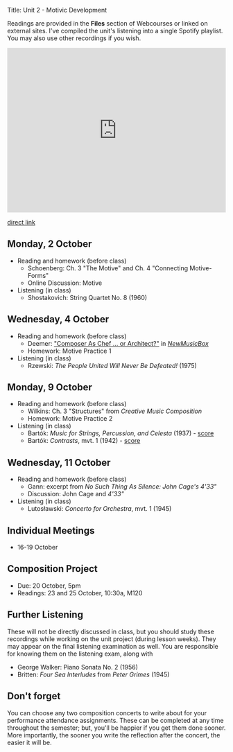 Title: Unit 2 - Motivic Development

Readings are provided in the **Files** section of Webcourses or linked on external sites. I've compiled the unit's listening into a single Spotify playlist. You may also use other recordings if you wish.

<iframe src="https://embed.spotify.com/?uri=spotify%3Auser%3Adavemacdo%3Aplaylist%3A2WpM0oSSfnxwxBAsR3a0Jv" width="100%" height="380" frameborder="0" allowtransparency="true"></iframe>

[direct link](https://open.spotify.com/user/davemacdo/playlist/2WpM0oSSfnxwxBAsR3a0Jv)

## Monday, 2 October

- Reading and homework (before class)
	- Schoenberg: Ch. 3 "The Motive" and Ch. 4 "Connecting Motive-Forms"
	- Online Discussion: Motive
- Listening (in class)
	- Shostakovich: String Quartet No. 8 (1960)

## Wednesday, 4 October

- Reading and homework (before class)
	- Deemer: ["Composer As Chef ... or Architect?"](http://www.newmusicbox.org/articles/Composer-as-Chefor-Architect/) in [_NewMusicBox_](http://www.newmusicbox.org)
	- Homework: Motive Practice 1
- Listening (in class)
	- Rzewski: _The People United Will Never Be Defeated!_ (1975)

## Monday, 9 October

- Reading and homework (before class)
	- Wilkins: Ch. 3 "Structures" from _Creative Music Composition_
	- Homework: Motive Practice 2
- Listening (in class)
	- Bartók: _Music for Strings, Percussion, and Celesta_ (1937) - [score](http://imslp.eu/Files/imglnks/euimg/d/dd/IMSLP16963-Bartok_-_Music_for_Strings__Percussion_and_Celesta__orch._score_.pdf)
	- Bartók: _Contrasts_, mvt. 1 (1942) - [score](http://imslp.eu/Files/imglnks/euimg/f/f2/IMSLP05196-Bartok_-_Contrasts_for_piano__violin_clarinet.pdf)

## Wednesday, 11 October

- Reading and homework (before class)
	- Gann: excerpt from _No Such Thing As Silence: John Cage's 4\'33\"_
	- Discussion: John Cage and _4\'33\"_
- Listening (in class)
	- Lutosławski: _Concerto for Orchestra_, mvt. 1 (1945)

## Individual Meetings

- 16-19 October

## Composition Project

- Due: 20 October, 5pm
- Readings: 23 and 25 October, 10:30a, M120

## Further Listening

These will not be directly discussed in class, but you should study these recordings while working on the unit project (during lesson weeks). They may appear on the final listening examination as well. You are responsible for knowing them on the listening exam, along with

- George Walker: Piano Sonata No. 2 (1956)
- Britten: _Four Sea Interludes_ from _Peter Grimes_ (1945)

## Don't forget

You can choose any two composition concerts to write about for your performance attendance assignments. These can be completed at any time throughout the semester; but, you'll be happier if you get them done sooner. More importantly, the sooner you write the reflection after the concert, the easier it will be.
